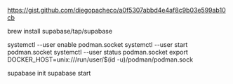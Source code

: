 https://gist.github.com/diegopacheco/a0f5307abbd4e4af8c9b03e599ab10cb

brew install supabase/tap/supabase

systemctl --user enable podman.socket
systemctl --user start podman.socket
systemctl --user status podman.socket
export DOCKER_HOST=unix:///run/user/$(id -u)/podman/podman.sock

supabase init
supabase start
